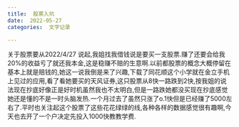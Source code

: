 ```yaml
---
title:  股票入坑
date:  2022-05-27
categories:  文字记录

---
```


关于股票要从2022/4/27 说起,我姐找我借钱说是要买一支股票.赚了还要会给我20%的收益亏了就还我本金,这是稳赚不赔的生意啊.以前都股票的概念大概停留在基本上就是赔钱的,她这一说我倒是来了兴趣,下载了同花顺这个小学就在金立手机上见过的应用,看了看她要买的天风证券,这只股票从8快一路跌到2快,按我姐的说法现在抄底好像正是好时机虽然我也不太明白,但是一路跌她都没买现在抄底感觉她还是懂的不是一时头脑发热.一个月过去了虽然只涨了o.1快但是已经赚了5000左右了.平时也关注起这个股票了这些花花绿绿的线,各种各样的数据感觉很有趣啊,今天也去开了一个户决定先投入1000快教教学费.<!--more-->